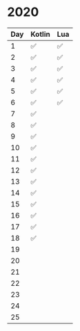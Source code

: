 # 2020

| Day   | Kotlin             | Lua                |
|-------|--------------------|--------------------|
| 1     | :white_check_mark: | :white_check_mark: |
| 2     | :white_check_mark: | :white_check_mark: |
| 3     | :white_check_mark: | :white_check_mark: |
| 4     | :white_check_mark: | :white_check_mark: |
| 5     | :white_check_mark: | :white_check_mark: |
| 6     | :white_check_mark: | :white_check_mark: |
| 7     | :white_check_mark: |                    |
| 8     | :white_check_mark: |                    |
| 9     | :white_check_mark: |                    |
| 10    | :white_check_mark: |                    |
| 11    | :white_check_mark: |                    |
| 12    | :white_check_mark: |                    |
| 13    | :white_check_mark: |                    |
| 14    | :white_check_mark: |                    |
| 15    | :white_check_mark: |                    |
| 16    | :white_check_mark: |                    |
| 17    | :white_check_mark: |                    |
| 18    | :white_check_mark: |                    |
| 19    |                    |                    |
| 20    |                    |                    |
| 21    |                    |                    |
| 22    |                    |                    |
| 23    |                    |                    |
| 24    |                    |                    |
| 25    |                    |                    |
